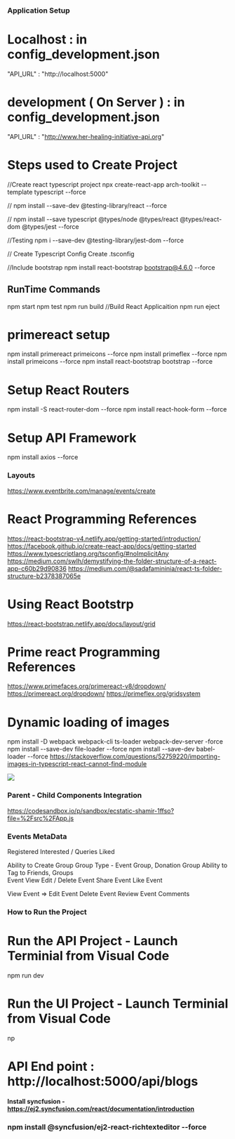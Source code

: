 ### Application Setup 

# Localhost : in config_development.json
"API_URL" : "http://localhost:5000"

# development ( On Server ) : in config_development.json
"API_URL" : "http://www.her-healing-initiative-api.org"

# Steps used to Create Project 
//Create react typescript project 
npx create-react-app arch-toolkit --template typescript --force

//
npm install --save-dev @testing-library/react --force

//
npm install --save typescript @types/node @types/react @types/react-dom @types/jest --force

//Testing 
npm i --save-dev @testing-library/jest-dom --force

// Create Typescript Config
Create .tsconfig

//Include bootstrap 
npm install react-bootstrap bootstrap@4.6.0 --force

## RunTime Commands
npm start
npm test
npm run build //Build React Applicaition
npm run eject

# primereact setup
npm install primereact primeicons --force
npm install primeflex --force
npm install primeicons  --force
npm install react-bootstrap bootstrap --force

# Setup React Routers
npm install -S react-router-dom --force
npm install react-hook-form --force

# Setup API Framework 
npm install axios --force

### Layouts
https://www.eventbrite.com/manage/events/create

# React Programming References 
https://react-bootstrap-v4.netlify.app/getting-started/introduction/
https://facebook.github.io/create-react-app/docs/getting-started
https://www.typescriptlang.org/tsconfig/#noImplicitAny
https://medium.com/swlh/demystifying-the-folder-structure-of-a-react-app-c60b29d90836
https://medium.com/@sadafamininia/react-ts-folder-structure-b2378387065e

# Using React Bootstrp 
https://react-bootstrap.netlify.app/docs/layout/grid

# Prime react Programming References 
https://www.primefaces.org/primereact-v8/dropdown/
https://primereact.org/dropdown/
https://primeflex.org/gridsystem


# Dynamic loading of images 
npm install -D webpack webpack-cli ts-loader webpack-dev-server -force
npm install --save-dev file-loader --force
npm install --save-dev babel-loader --force
https://stackoverflow.com/questions/52759220/importing-images-in-typescript-react-cannot-find-module

<img src={require(getImagePath(data.eventImage)).default}/>

### Parent - Child Components Integration

https://codesandbox.io/p/sandbox/ecstatic-shamir-1ffso?file=%2Fsrc%2FApp.js


### Events MetaData
Registered 
Interested / Queries
Liked

Ability to Create Group
    Group Type - Event Group, Donation Group 
Ability to Tag to Friends, Groups   
Event View 
Edit / Delete Event 
Share Event 
Like Event 

View Event => 
    Edit Event
    Delete Event
    Review Event Comments   

### How to Run the Project
# Run the API Project - Launch Terminial from Visual Code
npm run dev 
# Run the UI Project - Launch Terminial from Visual Code
np

# API End point : http://localhost:5000/api/blogs

#### Install syncfusion - https://ej2.syncfusion.com/react/documentation/introduction
### npm install @syncfusion/ej2-react-richtexteditor --force
